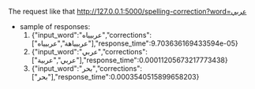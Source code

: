 The request like that http://127.0.0.1:5000/spelling-correction?word=عربي

- sample of responses:
  1. {"input_word":"عربيياه","corrections":["عربيياهة","عربيياه"],"response_time":9.703636169433594e-05}
  2. {"input_word":"عربي","corrections":["عربي","عربية"],"response_time":0.00011205673217773438}
  3. {"input_word":"بحر","corrections":["بحر"],"response_time":0.0003540515899658203}
